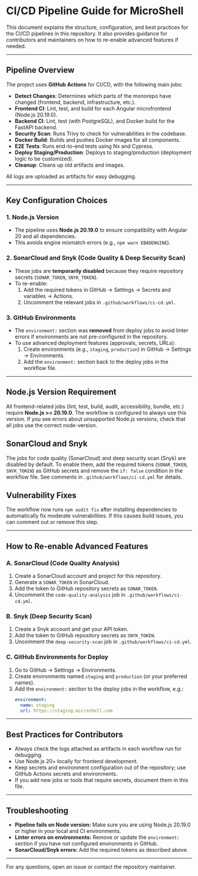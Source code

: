 # CI/CD Pipeline Guide for MicroShell

This document explains the structure, configuration, and best practices for the CI/CD pipelines in this repository. It also provides guidance for contributors and maintainers on how to re-enable advanced features if needed.

---

## Pipeline Overview

The project uses **GitHub Actions** for CI/CD, with the following main jobs:

- **Detect Changes**: Determines which parts of the monorepo have changed (frontend, backend, infrastructure, etc.).
- **Frontend CI**: Lint, test, and build for each Angular microfrontend (Node.js 20.19.0).
- **Backend CI**: Lint, test (with PostgreSQL), and Docker build for the FastAPI backend.
- **Security Scan**: Runs Trivy to check for vulnerabilities in the codebase.
- **Docker Build**: Builds and pushes Docker images for all components.
- **E2E Tests**: Runs end-to-end tests using Nx and Cypress.
- **Deploy Staging/Production**: Deploys to staging/production (deployment logic to be customized).
- **Cleanup**: Cleans up old artifacts and images.

All logs are uploaded as artifacts for easy debugging.

---

## Key Configuration Choices

### 1. **Node.js Version**
- The pipeline uses **Node.js 20.19.0** to ensure compatibility with Angular 20 and all dependencies.
- This avoids engine mismatch errors (e.g., `npm warn EBADENGINE`).

### 2. **SonarCloud and Snyk (Code Quality & Deep Security Scan)**
- These jobs are **temporarily disabled** because they require repository secrets (`SONAR_TOKEN`, `SNYK_TOKEN`).
- To re-enable:
  1. Add the required tokens in GitHub → Settings → Secrets and variables → Actions.
  2. Uncomment the relevant jobs in `.github/workflows/ci-cd.yml`.

### 3. **GitHub Environments**
- The `environment:` section was **removed** from deploy jobs to avoid linter errors if environments are not pre-configured in the repository.
- To use advanced deployment features (approvals, secrets, URLs):
  1. Create environments (e.g., `staging`, `production`) in GitHub → Settings → Environments.
  2. Add the `environment:` section back to the deploy jobs in the workflow file.

---

## Node.js Version Requirement
All frontend-related jobs (lint, test, build, audit, accessibility, bundle, etc.) require **Node.js >= 20.19.0**. The workflow is configured to always use this version. If you see errors about unsupported Node.js versions, check that all jobs use the correct node-version.

## SonarCloud and Snyk
The jobs for code quality (SonarCloud) and deep security scan (Snyk) are disabled by default. To enable them, add the required tokens (`SONAR_TOKEN`, `SNYK_TOKEN`) as GitHub secrets and remove the `if: false` condition in the workflow file. See comments in `.github/workflows/ci-cd.yml` for details.

## Vulnerability Fixes
The workflow now runs `npm audit fix` after installing dependencies to automatically fix moderate vulnerabilities. If this causes build issues, you can comment out or remove this step.

---

## How to Re-enable Advanced Features

### **A. SonarCloud (Code Quality Analysis)**
1. Create a SonarCloud account and project for this repository.
2. Generate a `SONAR_TOKEN` in SonarCloud.
3. Add the token to GitHub repository secrets as `SONAR_TOKEN`.
4. Uncomment the `code-quality-analysis` job in `.github/workflows/ci-cd.yml`.

### **B. Snyk (Deep Security Scan)**
1. Create a Snyk account and get your API token.
2. Add the token to GitHub repository secrets as `SNYK_TOKEN`.
3. Uncomment the `deep-security-scan` job in `.github/workflows/ci-cd.yml`.

### **C. GitHub Environments for Deploy**
1. Go to GitHub → Settings → Environments.
2. Create environments named `staging` and `production` (or your preferred names).
3. Add the `environment:` section to the deploy jobs in the workflow, e.g.:
   ```yaml
   environment:
     name: staging
     url: https://staging.microshell.com
   ```

---

## Best Practices for Contributors
- Always check the logs attached as artifacts in each workflow run for debugging.
- Use Node.js 20+ locally for frontend development.
- Keep secrets and environment configuration out of the repository; use GitHub Actions secrets and environments.
- If you add new jobs or tools that require secrets, document them in this file.

---

## Troubleshooting
- **Pipeline fails on Node version:** Make sure you are using Node.js 20.19.0 or higher in your local and CI environments.
- **Linter errors on environments:** Remove or update the `environment:` section if you have not configured environments in GitHub.
- **SonarCloud/Snyk errors:** Add the required tokens as described above.

---

For any questions, open an issue or contact the repository maintainer. 